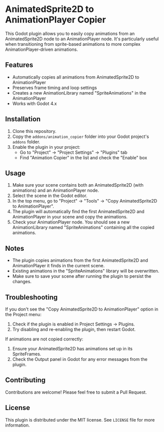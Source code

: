 # AnimatedSprite2D to AnimationPlayer Copier

This Godot plugin allows you to easily copy animations from an AnimatedSprite2D node to an AnimationPlayer node. It's particularly useful when transitioning from sprite-based animations to more complex AnimationPlayer-driven animations.

## Features

- Automatically copies all animations from AnimatedSprite2D to AnimationPlayer
- Preserves frame timing and loop settings
- Creates a new AnimationLibrary named "SpriteAnimations" in the AnimationPlayer
- Works with Godot 4.x

## Installation

1. Clone this repository.
2. Copy the `addons/animation_copier` folder into your Godot project's `addons` folder.
3. Enable the plugin in your project:
   - Go to "Project" -> "Project Settings" -> "Plugins" tab
   - Find "Animation Copier" in the list and check the "Enable" box

## Usage

1. Make sure your scene contains both an AnimatedSprite2D (with animations) and an AnimationPlayer node.
2. Select the scene in the Godot editor.
3. In the top menu, go to "Project" -> "Tools" -> "Copy AnimatedSprite2D to AnimationPlayer".
4. The plugin will automatically find the first AnimatedSprite2D and AnimationPlayer in your scene and copy the animations.
5. Check your AnimationPlayer node. You should see a new AnimationLibrary named "SpriteAnimations" containing all the copied animations.

## Notes

- The plugin copies animations from the first AnimatedSprite2D and AnimationPlayer it finds in the current scene.
- Existing animations in the "SpriteAnimations" library will be overwritten.
- Make sure to save your scene after running the plugin to persist the changes.

## Troubleshooting

If you don't see the "Copy AnimatedSprite2D to AnimationPlayer" option in the Project menu:
1. Check if the plugin is enabled in Project Settings -> Plugins.
2. Try disabling and re-enabling the plugin, then restart Godot.

If animations are not copied correctly:
1. Ensure your AnimatedSprite2D has animations set up in its SpriteFrames.
2. Check the Output panel in Godot for any error messages from the plugin.

## Contributing

Contributions are welcome! Please feel free to submit a Pull Request.

## License

This plugin is distributed under the MIT license. See `LICENSE` file for more information.

